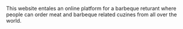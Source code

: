 This website entales an online platform for a barbeque returant where people can order meat and barbeque related cuzines
from all over the world.

